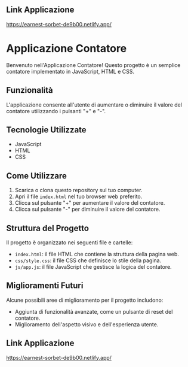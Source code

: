 ## Link Applicazione
https://earnest-sorbet-de9b00.netlify.app/

# Applicazione Contatore

Benvenuto nell'Applicazione Contatore! Questo progetto è un semplice contatore implementato in JavaScript, HTML e CSS.

## Funzionalità

L'applicazione consente all'utente di aumentare o diminuire il valore del contatore utilizzando i pulsanti "+" e "-".

## Tecnologie Utilizzate

- JavaScript
- HTML
- CSS

## Come Utilizzare

1. Scarica o clona questo repository sul tuo computer.
2. Apri il file `index.html` nel tuo browser web preferito.
3. Clicca sul pulsante "+" per aumentare il valore del contatore.
4. Clicca sul pulsante "-" per diminuire il valore del contatore.

## Struttura del Progetto

Il progetto è organizzato nei seguenti file e cartelle:

- `index.html`: il file HTML che contiene la struttura della pagina web.
- `css/style.css`: il file CSS che definisce lo stile della pagina.
- `js/app.js`: il file JavaScript che gestisce la logica del contatore.

## Miglioramenti Futuri

Alcune possibili aree di miglioramento per il progetto includono:

- Aggiunta di funzionalità avanzate, come un pulsante di reset del contatore.
- Miglioramento dell'aspetto visivo e dell'esperienza utente.

## Link Applicazione
https://earnest-sorbet-de9b00.netlify.app/

